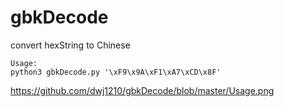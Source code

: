 # gbkDecode
convert hexString to Chinese


```
Usage:
python3 gbkDecode.py '\xF9\x9A\xF1\xA7\xCD\x8F'
```
https://github.com/dwj1210/gbkDecode/blob/master/Usage.png
